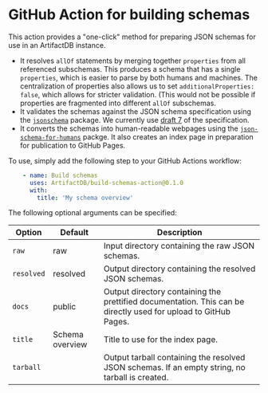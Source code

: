 # GitHub Action for building schemas

This action provides a "one-click" method for preparing JSON schemas for use in an ArtifactDB instance.

- It resolves `allOf` statements by merging together `properties` from all referenced subschemas.
  This produces a schema that has a single `properties`, which is easier to parse by both humans and machines.
  The centralization of properties also allows us to set `additionalProperties: false`, which allows for stricter validation.
  (This would not be possible if properties are fragmented into different `allOf` subschemas.
- It validates the schemas against the JSON schema specification using the [`jsonschema`](https://pypi.org/project/jsonschema/) package.
  We currently use [draft 7](https://json-schema.org/draft-07/json-schema-release-notes.html) of the specification.
- It converts the schemas into human-readable webpages using the [`json-schema-for-humans`](https://github.com/coveooss/json-schema-for-humans) packge.
  It also creates an index page in preparation for publication to GitHub Pages.

To use, simply add the following step to your GitHub Actions workflow:

```yaml
    - name: Build schemas
      uses: ArtifactDB/build-schemas-action@0.1.0
      with:
        title: 'My schema overview'
```

The following optional arguments can be specified:

|Option|Default|Description|
|---|---|---|
|`raw`|raw|Input directory containing the raw JSON schemas.|
|`resolved`|resolved|Output directory containing the resolved JSON schemas.|
|`docs`|public|Output directory containing the prettified documentation. This can be directly used for upload to GitHub Pages.| 
|`title`|Schema overview|Title to use for the index page.|
|`tarball`||Output tarball containing the resolved JSON schemas. If an empty string, no tarball is created.|
